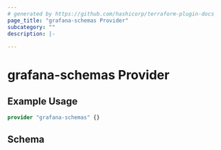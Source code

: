 ```yaml
---
# generated by https://github.com/hashicorp/terraform-plugin-docs
page_title: "grafana-schemas Provider"
subcategory: ""
description: |-
  
---
```


# grafana-schemas Provider



## Example Usage

```terraform
provider "grafana-schemas" {}
```

<!-- schema generated by tfplugindocs -->
## Schema
